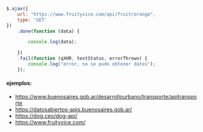 ```javascript
$.ajax({
    url: "https://www.fruityvice.com/api/fruit/orange",
    type: 'GET'
})
    .done(function (data) {

        console.log(data);

    })
    .fail(function (qXHR, textStatus, errorThrown) {
        console.log("error, no se pudo obtener datos");
    });
```

#### ejemplos:

- https://www.buenosaires.gob.ar/desarrollourbano/transporte/apitransporte
- https://datosabiertos-apis.buenosaires.gob.ar/
- https://dog.ceo/dog-api/
- https://www.fruityvice.com/
